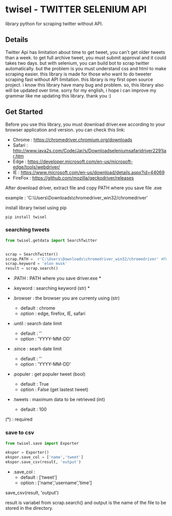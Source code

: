 # twisel - TWITTER SELENIUM API
library python for scraping twitter without API. 

## Details 
Twitter Api has limitation about time to get tweet, you can't get older tweets than a week. to get full archive tweet, you must submit approval and it could takes two days. but with selenium, you can build bot to scrap twitter automatically. but the problem is you must understand css and html to make scraping easier. this library is made for those who want to do tweeter scraping fast without API limitation. this library is my first open source project. i know this library have many bug and problem. so, this library also will be updated over time. sorry for my english, i hope i can improve my grammar like me updating this library. thank you :)

## Get Started
Before you use this library, you must download driver.exe according to your browser application and version. you can check this link: 
- Chrome  : https://chromedriver.chromium.org/downloads
- Safari  : http://www.java2s.com/Code/Jar/s/Downloadseleniumsafaridriver2291jar.htm
- Edge    : https://developer.microsoft.com/en-us/microsoft-edge/tools/webdriver/
- IE      : https://www.microsoft.com/en-us/download/details.aspx?id=44069
- FireFox : https://github.com/mozilla/geckodriver/releases


After  download driver, extract file and copy PATH where you save file .exe

example : 'C:\Users\Downloads\chromedriver_win32/chromedriver'

install library twisel using pip

```
pip install twisel
```
### searching tweets
```python
from twisel.getdata import SearchTwitter


scrap = SearchTwitter()
scrap.PATH =  r'C:\Users\Downloads\chromedriver_win32/chromedriver' #PATH where you save driver.exe
scrap.keyword = 'elon musk'
result = scrap.search()
```

- .PATH     : PATH where you save driver.exe *
- .keyword  : searching keyword (str) *
- .browser  : the browser you are currenty using (str) 
    - default : chrome
    - option  : edge, firefox, IE, safari
- .until    : search date limit 
    - default : ''
    - option  : 'YYYY-MM-DD'
- .since    : searh date limit
    - default : ''
    - option  : 'YYYY-MM-DD'
    
- .populer    : get populer tweet (bool)
    - default : True
    - option  : False (get lastest tweet)
    
- .tweets : maximum data to be retrieved (int)
    - default : 100
    
    
(*) : required

### save to csv
```python
from twisel.save import Exporter

ekspor = Exporter()
ekspor.save_col = ['name','tweet']
ekspor.save_csv(result, 'output')

```

- .save_col  : 
    - default : ['tweet']
    - option : ['name','username','time']

save_csv(result, 'output')

result is variabel from scrap.search() and output is the name of the file to be stored in the directory.
